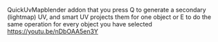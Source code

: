 QuickUvMapblender addon that you press Q to generate a secondary (lightmap) UV, and smart UV projects them for one object or E to do the same operation for every object you have selected
https://youtu.be/nDbOAA5en3Y
